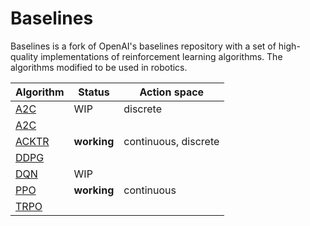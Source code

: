 # Baselines

Baselines is a fork of OpenAI's baselines repository with a set of high-quality implementations of reinforcement learning algorithms. The algorithms modified to be used in robotics.

| Algorithm | Status | Action space |
| -------- | ------- | -------- |
|[A2C](baselines/a2c) | WIP | discrete |
|[A2C](baselines/a3c) |  |  |
|[ACKTR](baselines/acktr) | **working** | continuous, discrete |  
|[DDPG](baselines/ddpg) | | |
|[DQN](baselines/deepq) | WIP | |
|[PPO](baselines/ppo1) | **working** | continuous |
|[TRPO](baselines/trpo_mpi) | | |
